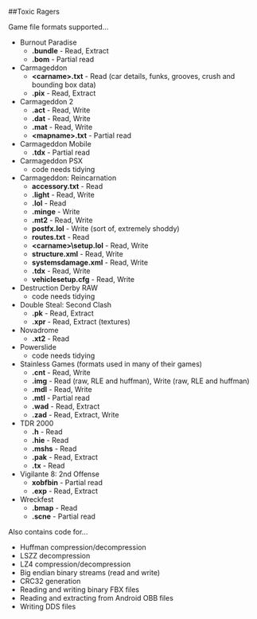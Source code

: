 ##Toxic Ragers

Game file formats supported...

* Burnout Paradise
  * **.bundle** - Read, Extract
  * **.bom** - Partial read
* Carmageddon
  * **\<carname\>.txt** - Read (car details, funks, grooves, crush and bounding box data)
  * **.pix** - Read, Extract
* Carmageddon 2
  * **.act** - Read, Write
  * **.dat** - Read, Write
  * **.mat** - Read, Write
  * **\<mapname\>.txt** - Partial read
* Carmageddon Mobile
  * **.tdx** - Partial read
* Carmageddon PSX
  * code needs tidying
* Carmageddon: Reincarnation
  * **accessory.txt** - Read
  * **.light** - Read, Write
  * **.lol** - Read
  * **.minge** - Write
  * **.mt2** - Read, Write
  * **postfx.lol** - Write (sort of, extremely shoddy)
  * **routes.txt** - Read
  * **\<carname\>\setup.lol** - Read, Write
  * **structure.xml** - Read, Write
  * **systemsdamage.xml** - Read, Write
  * **.tdx** - Read, Write
  * **vehiclesetup.cfg** - Read, Write
* Destruction Derby RAW
  * code needs tidying
* Double Steal: Second Clash
  * **.pk** - Read, Extract
  * **.xpr** - Read, Extract (textures)
* Novadrome
  * **.xt2** - Read
* Powerslide
  * code needs tidying
* Stainless Games (formats used in many of their games)
  * **.cnt** - Read, Write
  * **.img** - Read (raw, RLE and huffman), Write (raw, RLE and huffman)
  * **.mdl** - Read, Write
  * **.mtl** - Partial read
  * **.wad** - Read, Extract
  * **.zad** - Read, Extract, Write
* TDR 2000
  * **.h** - Read
  * **.hie** - Read
  * **.mshs** - Read
  * **.pak** - Read, Extract
  * **.tx** - Read
* Vigilante 8: 2nd Offense
  * **xobfbin** - Partial read
  * **.exp** - Read, Extract
* Wreckfest
  * **.bmap** - Read
  * **.scne** - Partial read

Also contains code for...
* Huffman compression/decompression
* LSZZ decompression
* LZ4 compression/decompression
* Big endian binary streams (read and write)
* CRC32 generation
* Reading and writing binary FBX files
* Reading and extracting from Android OBB files
* Writing DDS files
